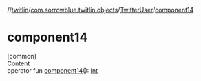 //[twitlin](../../index.md)/[com.sorrowblue.twitlin.objects](../index.md)/[TwitterUser](index.md)/[component14](component14.md)



# component14  
[common]  
Content  
operator fun [component14](component14.md)(): [Int](https://kotlinlang.org/api/latest/jvm/stdlib/kotlin/-int/index.html)  



